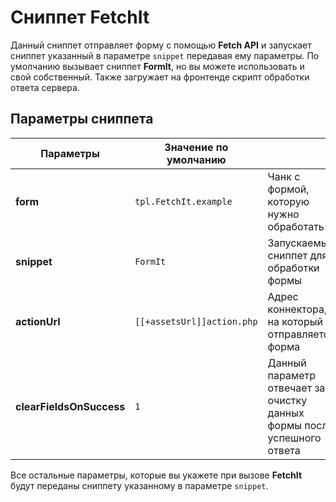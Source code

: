 # Сниппет FetchIt

Данный сниппет отправляет форму с помощью **Fetch API** и запускает сниппет указанный в параметре `snippet` передавая ему параметры. По умолчанию вызывает сниппет **FormIt**, но вы можете использовать и свой собственный. Также загружает на фронтенде скрипт обработки ответа сервера.

## Параметры сниппета

| **Параметры**            | Значение по умолчанию      |                                                                         |
|--------------------------|----------------------------|-------------------------------------------------------------------------|
| **form**                 | `tpl.FetchIt.example`      | Чанк с формой, которую нужно обработать                                 |
| **snippet**              | `FormIt`                   | Запускаемый сниппет для обработки формы                                 |
| **actionUrl**            | `[[+assetsUrl]]action.php` | Адрес коннектора, на который отправляется форма                         |
| **clearFieldsOnSuccess** | `1`                        | Данный параметр отвечает за очистку данных формы после успешного ответа |

Все остальные параметры, которые вы укажете при вызове **FetchIt** будут переданы сниппету указанному в параметре `snippet`.
